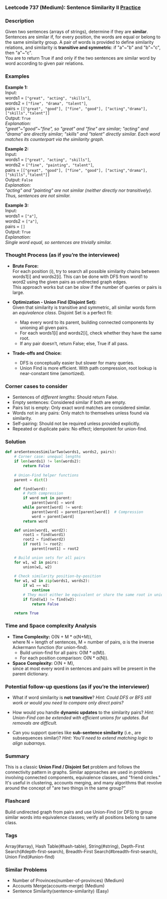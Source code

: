 ### Leetcode 737 (Medium): Sentence Similarity II [Practice](https://leetcode.com/problems/sentence-similarity-ii)

### Description  
Given two sentences (arrays of strings), determine if they are **similar**. Sentences are similar if, for every position, the words are equal or belong to the same similarity group. A pair of words is provided to define similarity relations, and similarity is **transitive and symmetric**: if "a"~"b" and "b"~"c", then "a"~"c".  
You are to return True if and only if the two sentences are similar word by word according to given pair relations.

### Examples  

**Example 1:**  
Input:  
words1 = `["great", "acting", "skills"]`,  
words2 = `["fine", "drama", "talent"]`,  
pairs = `[["great", "good"], ["fine", "good"], ["acting","drama"], ["skills","talent"]]`  
Output: `True`  
*Explanation:  
"great"~"good"~"fine", so "great" and "fine" are similar; "acting" and "drama" are directly similar; "skills" and "talent" directly similar. Each word matches its counterpart via the similarity graph.*

**Example 2:**  
Input:  
words1 = `["great", "acting", "skills"]`,  
words2 = `["fine", "painting", "talent"]`,  
pairs = `[["great", "good"], ["fine", "good"], ["acting","drama"], ["skills","talent"]]`  
Output: `False`  
*Explanation:  
"acting" and "painting" are not similar (neither directly nor transitively). Thus, sentences are not similar.*

**Example 3:**  
Input:  
words1 = `["a"]`,  
words2 = `["a"]`,  
pairs = `[]`  
Output: `True`  
*Explanation:  
Single word equal, so sentences are trivially similar.*

### Thought Process (as if you’re the interviewee)  
- **Brute Force:**  
  For each position \(i\), try to search all possible similarity chains between words1[i] and words2[i]. This can be done with DFS from word1 to word2 using the given pairs as undirected graph edges.  
  This approach works but can be *slow* if the number of queries or pairs is large.

- **Optimization - Union Find (Disjoint Set):**  
  Given that similarity is transitive and symmetric, all similar words form an *equivalence class*. Disjoint Set is a perfect fit:  
  - Map every word to its parent, building connected components by unioning all given pairs.
  - For each words1[i] and words2[i], check whether they have the same root.
  - If any pair doesn’t, return False; else, True if all pass.

- **Trade-offs and Choice:**  
  - DFS is conceptually easier but slower for many queries.
  - Union Find is more efficient. With path compression, root lookup is near-constant time (amortized).

### Corner cases to consider  
- Sentences of *different lengths*: Should return False.
- Empty sentences: Considered similar if both are empty.
- Pairs list is empty: Only exact word matches are considered similar.
- Words not in any pairs: Only match to themselves unless found via similarity.
- Self-pairing: Should not be required unless provided explicitly.
- Repeated or duplicate pairs: No effect; idempotent for union-find.

### Solution

```python
def areSentencesSimilarTwo(words1, words2, pairs):
    # Corner case: unequal lengths
    if len(words1) != len(words2):
        return False
    
    # Union-Find helper functions
    parent = dict()

    def find(word):
        # Path compression
        if word not in parent:
            parent[word] = word
        while parent[word] != word:
            parent[word] = parent[parent[word]]  # Compression
            word = parent[word]
        return word

    def union(word1, word2):
        root1 = find(word1)
        root2 = find(word2)
        if root1 != root2:
            parent[root1] = root2

    # Build union sets for all pairs
    for w1, w2 in pairs:
        union(w1, w2)
    
    # Check similarity position-by-position
    for w1, w2 in zip(words1, words2):
        if w1 == w2:
            continue
        # They must either be equivalent or share the same root in union-find
        if find(w1) != find(w2):
            return False

    return True
```

### Time and Space complexity Analysis  

- **Time Complexity:** O(N + M \* α(N+M)),  
  where N = length of sentences, M = number of pairs, α is the inverse Ackermann function (for union-find).  
  - Build union-find for all pairs: O(M \* α(M)).
  - For each position comparison: O(N \* α(N)).
- **Space Complexity:** O(N + M),  
  since at most every word in sentences and pairs will be present in the parent dictionary.

### Potential follow-up questions (as if you’re the interviewer)  

- What if word similarity is **not transitive**?
  *Hint: Could DFS or BFS still work or would you need to compare only direct pairs?*

- How would you handle **dynamic updates** to the similarity pairs?
  *Hint: Union-Find can be extended with efficient unions for updates. But removals are difficult.*

- Can you support queries like **sub-sentence similarity** (i.e., are subsequences similar)?
  *Hint: You'll need to extend matching logic to align subarrays.*

### Summary
This is a classic **Union Find / Disjoint Set** problem and follows the connectivity pattern in graphs. Similar approaches are used in problems involving connected components, equivalence classes, and "friend circles." It's useful in clustering, accounts merging, and many algorithms that revolve around the concept of "are two things in the same group?"


### Flashcard
Build undirected graph from pairs and use Union-Find (or DFS) to group similar words into equivalence classes; verify all positions belong to same class.

### Tags
Array(#array), Hash Table(#hash-table), String(#string), Depth-First Search(#depth-first-search), Breadth-First Search(#breadth-first-search), Union Find(#union-find)

### Similar Problems
- Number of Provinces(number-of-provinces) (Medium)
- Accounts Merge(accounts-merge) (Medium)
- Sentence Similarity(sentence-similarity) (Easy)